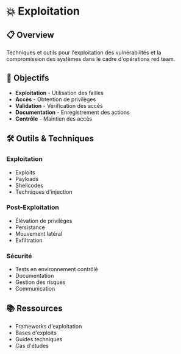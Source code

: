 # 💥 Exploitation

## 📋 Overview

Techniques et outils pour l'exploitation des vulnérabilités et la compromission des systèmes dans le cadre d'opérations red team.

## 🎯 Objectifs

- **Exploitation** - Utilisation des failles
- **Accès** - Obtention de privilèges
- **Validation** - Vérification des accès
- **Documentation** - Enregistrement des actions
- **Contrôle** - Maintien des accès

## 🛠️ Outils & Techniques

### Exploitation
- Exploits
- Payloads
- Shellcodes
- Techniques d'injection

### Post-Exploitation
- Élévation de privilèges
- Persistance
- Mouvement latéral
- Exfiltration

### Sécurité
- Tests en environnement contrôlé
- Documentation
- Gestion des risques
- Communication

## 📚 Ressources

- Frameworks d'exploitation
- Bases d'exploits
- Guides techniques
- Cas d'études 